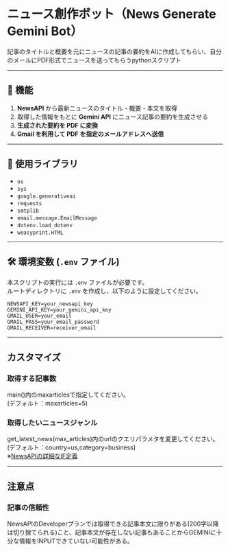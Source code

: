 # ニュース創作ボット（News Generate Gemini Bot）
記事のタイトルと概要を元にニュースの記事の要約をAIに作成してもらい、自分のメールにPDF形式でニュースを送ってもらうpythonスクリプト

---

## **🔹 機能**
1. **NewsAPI** から最新ニュースのタイトル・概要・本文を取得
2. 取得した情報をもとに **Gemini API** にニュース記事の要約を生成させる
3. **生成された要約を PDF に変換**
4. **Gmail を利用して PDF を指定のメールアドレスへ送信**

---

## **📌 使用ライブラリ**
- `os`
- `sys`
- `google.generativeai`
- `requests`
- `smtplib`
- `email.message.EmailMessage`
- `dotenv.load_dotenv`
- `weasyprint.HTML`

---

## **🛠 環境変数 (`.env` ファイル)**
本スクリプトの実行には `.env` ファイルが必要です。  
ルートディレクトリに `.env` を作成し、以下のように設定してください。

```plaintext
NEWSAPI_KEY=your_newsapi_key
GEMINI_API_KEY=your_gemini_api_key
GMAIL_USER=your_email
GMAIL_PASS=your_email_password
GMAIL_RECEIVER=receiver_email
```
---

## カスタマイズ
### 取得する記事数
main()内のmaxarticlesで指定してください。<br>
(デフォルト：maxarticles=5)
### 取得したいニュースジャンル
get_latest_news(max_articles)内のurlのクエリパラメタを変更してください。<br>
(デフォルト：country=us,category=business)<br>
※[NewsAPIの詳細なIF定義](https://newsapi.org/docs/endpoints/top-headlines)

---
## 注意点
### 記事の信頼性
NewsAPIのDeveloperプランでは取得できる記事本文に限りがある(200字以降は切り捨てられる)こと、記事本文が存在しない記事もあることからGEMINIに十分な情報をINPUTできていない可能性がある。


